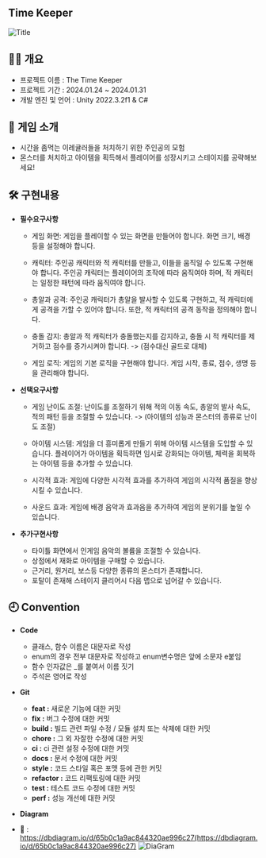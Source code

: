 ## Time Keeper

![Title](https://github.com/oeto2/RogueDodge/assets/118743238/8e547c0c-56f0-47cf-83c4-c25838f9ccaf)

## 🙋‍♀️ 개요
- 프로젝트 이름 : The Time Keeper
- 프로젝트 기간 : 2024.01.24 ~ 2024.01.31
- 개발 엔진 및 언어 : Unity 2022.3.2f1 & C#


## 👀 게임 소개
- 시간을 좀먹는 이레귤러들을 처치하기 위한 주인공의 모험
- 몬스터를 처치하고 아이템을 획득해서 플레이어를 성장시키고 스테이지를 공략해보세요!


## 🛠 구현내용
- **필수요구사항**

    - 게임 화면: 게임을 플레이할 수 있는 화면을 만들어야 합니다. 화면 크기, 배경 등을 설정해야 합니다.


    - 캐릭터: 주인공 캐릭터와 적 캐릭터를 만들고, 이들을 움직일 수 있도록 구현해야 합니다. 주인공 캐릭터는 플레이어의 조작에 따라 움직여야 하며, 적 캐릭터는 일정한 패턴에 따라 움직여야 합니다.
       
    - 총알과 공격: 주인공 캐릭터가 총알을 발사할 수 있도록 구현하고, 적 캐릭터에게 공격을 가할 수 있어야 합니다. 또한, 적 캐릭터의 공격 동작을 정의해야 합니다.


    - 충돌 감지: 총알과 적 캐릭터가 충돌했는지를 감지하고, 충돌 시 적 캐릭터를 제거하고 점수를 증가시켜야 합니다. -> (점수대신 골드로 대체)
        
    - 게임 로직: 게임의 기본 로직을 구현해야 합니다. 게임 시작, 종료, 점수, 생명 등을 관리해야 합니다.
            
- **선택요구사항**
    - 게임 난이도 조절: 난이도를 조절하기 위해 적의 이동 속도, 총알의 발사 속도, 적의 패턴 등을 조절할 수 있습니다. -> (아이템의 성능과 몬스터의 종류로 난이도 조절)
        

        
    - 아이템 시스템: 게임을 더 흥미롭게 만들기 위해 아이템 시스템을 도입할 수 있습니다. 플레이어가 아이템을 획득하면 임시로 강화되는 아이템, 체력을 회복하는 아이템 등을 추가할 수 있습니다.

        

    - 시각적 효과: 게임에 다양한 시각적 효과를 추가하여 게임의 시각적 품질을 향상시킬 수 있습니다.
        

       
    - 사운드 효과: 게임에 배경 음악과 효과음을 추가하여 게임의 분위기를 높일 수 있습니다.

- **추가구현사항**
   - 타이틀 화면에서 인게임 음악의 볼륨을 조절할 수 있습니다.
   - 상점에서 재화로 아이템을 구매할 수 있습니다.
   - 근거리, 원거리, 보스등 다양한 종류의 몬스터가 존재합니다.
   - 포탈이 존재해 스테이지 클리어시 다음 맵으로 넘어갈 수 있습니다.

## 🕘 Convention
- **Code**
   - 클래스, 함수 이름은 대문자로 작성
   - enum의 경우 전부 대문자로 작성하고 enum변수명은 앞에 소문자 e붙임
   - 함수 인자값은 _를 붙여서 이름 짓기
   - 주석은 영어로 작성

- **Git**

  - **feat :**	새로운 기능에 대한 커밋
  - **fix :**	버그 수정에 대한 커밋
  - **build :**	빌드 관련 파일 수정 / 모듈 설치 또는 삭제에 대한 커밋
  - **chore :**	그 외 자잘한 수정에 대한 커밋
  - **ci :**	ci 관련 설정 수정에 대한 커밋
  - **docs :**	문서 수정에 대한 커밋
  - **style :**	코드 스타일 혹은 포맷 등에 관한 커밋
  - **refactor :** 코드 리팩토링에 대한 커밋
  - **test :**	테스트 코드 수정에 대한 커밋
  - **perf :**	성능 개선에 대한 커밋

- **Diagram**
- 🔗 : https://dbdiagram.io/d/65b0c1a9ac844320ae996c27(https://dbdiagram.io/d/65b0c1a9ac844320ae996c27)
![DiaGram](https://github.com/oeto2/RogueDodge/assets/118743238/2087c9a4-9c5c-48d9-be70-102e8efe67a1)
